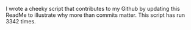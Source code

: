 I wrote a cheeky script that contributes to my Github by updating this ReadMe to illustrate why more than commits matter. This script has run 3342 times.